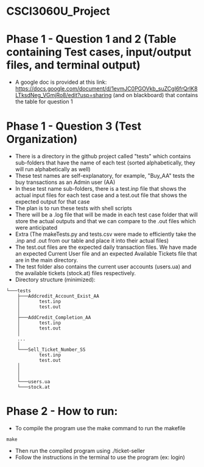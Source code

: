 # CSCI3060U_Project

# Phase 1 - Question 1 and 2 (Table containing Test cases, input/output files, and terminal output)

- A google doc is provided at this link: https://docs.google.com/document/d/1evmJC0PGOVkb_suZCgI6frQrlK8LTksdNeg_VGmjRo8/edit?usp=sharing (and on blackboard) that contains the table for question 1

# Phase 1 - Question 3 (Test Organization)

- There is a directory in the github project called "tests" which contains sub-folders that have the name of each test (sorted alphabetically, they will run alphabetically as well)
- These test names are self-explanatory, for example, "Buy_AA" tests the buy transactions as an Admin user (AA)
- In these test name sub-folders, there is a test.inp file that shows the actual input files for each test case and a test.out file that shows the expected output for that case
- The plan is to run these tests with shell scripts
- There will be a .log file that will be made in each test case folder that will store the actual outputs and that we can compare to the .out files which were anticipated
- Extra (The makeTests.py and tests.csv were made to efficiently take the .inp and .out from our table and place it into their actual files)
- The test.out files are the expected daily transaction files. We have made an expected Current User file and an expected Available Tickets file that are in the main directory.
- The test folder also contains the current user accounts (users.ua) and the available tickets (stock.at) files respectively. 
- Directory structure (minimized):
```
└───tests
    ├───Addcredit_Account_Exist_AA
    │       test.inp
    │       test.out
    │
    ├───AddCredit_Completion_AA
    │       test.inp
    │       test.out
    │
    ...
    │
    └───Sell_Ticket_Number_SS
            test.inp
            test.out
    │       
    │
    │
    └───users.ua
    └───stock.at
```	
# Phase 2 - How to run:

- To compile the program use the make command to run the makefile
```
make
```
- Then run the compiled program using ./ticket-seller
- Follow the instructions in the terminal to use the program (ex: login)
 	
	
